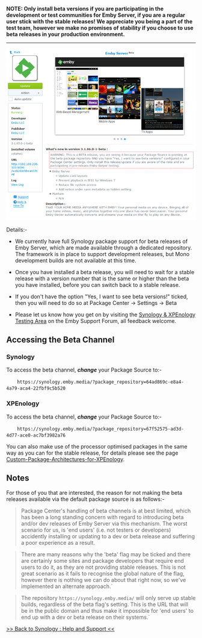 __NOTE: Only install beta versions if you are participating in the development or test communities for Emby Server, if you are a regular user stick with the stable releases! We appreciate you being a part of the test team, however we make no promises of stability if you choose to use beta releases in your production environment.__

--------

![Synology: Accessing Beta and Development Releases](images/synology/Synology-Accessing-Beta-and-Development-Releases-Masthead.png "Synology: Accessing Beta and Development Releases")

Details:-

* We currently have full Synology package support for beta releases of Emby Server, which are made available through a dedicated repository. The framework is in place to support development releases, but Mono development builds are not available at this time.

* Once you have installed a beta release, you will need to wait for a stable release with a version number that is the same or higher than the beta you have installed, before you can switch back to a stable release.

* If you don't have the option "Yes, I want to see beta versions!" ticked, then you will need to do so at Package Center -> Settings -> Beta

* Please let us know how you get on by visiting the [Synology & XPEnology Testing Area](https://emby.media/community/index.php?/forum/183-synology-xpenology/) on the Emby Support Forum, all feedback welcome.

## Accessing the Beta Channel

### Synology

To access the beta channel, _**change**_ your Package Source to:-

```    https://synology.emby.media/?package_repository=64ad869c-e8a4-4a79-aca4-22fbf9c5b520```

### XPEnology

To access the beta channel, _**change**_ your Package Source to:-

`    https://synology.emby.media/?package_repository=67f52575-ad3d-4d77-ace0-ac7bf3982a76`

You can also make use of the processor optimised packages in the same way as you can for the stable release, for details please see the page [Custom-Package-Architectures-for-XPEnology](https://github.com/MediaBrowser/Wiki/wiki/Synology-:-Custom-Package-Architectures-for-XPEnology).

## Notes

For those of you that are interested, the reason for not making the beta releases available via the default package source is as follows:-

> Package Center's handling of beta channels is at best limited, which has been a long standing concern with regard to introducing beta and/or dev releases of Emby Server via this mechanism. The worst scenario for us, is 'end users' (i.e. not testers or developers) accidently installing or updating to a dev or beta release and suffering a poor experience as a result.
 
> There are many reasons why the 'beta' flag may be ticked and there are certainly some sites and package developers that require end users to do it, as they are not providing stable releases. This is not great scenario as it fails to recognise the global nature of the flag, however there is nothing we can do about that right now, so we've implemented an alternate approach.`
 
> The repository `https://synology.emby.media/` will only serve up stable builds, regardless of the beta flag's setting. This is the URL that will be in the public domain and thus make it impossible for 'end users' to end up with a dev or beta release on their systems.`

[>> Back to Synology : Help and Support <<](https://github.com/MediaBrowser/Wiki/wiki/Synology-:-Help-and-Support)
